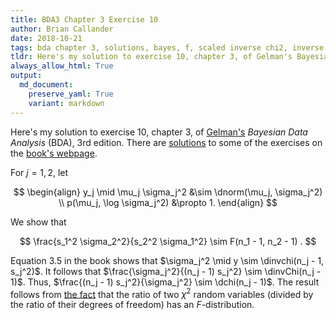 ```yaml
---
title: BDA3 Chapter 3 Exercise 10
author: Brian Callander
date: 2018-10-21
tags: bda chapter 3, solutions, bayes, f, scaled inverse chi2, inverse chi2, chi2
tldr: Here's my solution to exercise 10, chapter 3, of Gelman's Bayesian Data Analysis (BDA), 3rd edition.
always_allow_html: True
output:
  md_document:
    preserve_yaml: True
    variant: markdown
---
```


Here's my solution to exercise 10, chapter 3, of
[Gelman's](https://andrewgelman.com/) *Bayesian Data Analysis* (BDA),
3rd edition. There are
[solutions](http://www.stat.columbia.edu/~gelman/book/solutions.pdf) to
some of the exercises on the [book's
webpage](http://www.stat.columbia.edu/~gelman/book/).

<!--more-->
<div style="display:none">

$\DeclareMathOperator{\dbinomial}{Binomial}
  \DeclareMathOperator{\dbern}{Bernoulli}
  \DeclareMathOperator{\dpois}{Poisson}
  \DeclareMathOperator{\dnorm}{Normal}
  \DeclareMathOperator{\dt}{t}
  \DeclareMathOperator{\dcauchy}{Cauchy}
  \DeclareMathOperator{\dexponential}{Exp}
  \DeclareMathOperator{\duniform}{Uniform}
  \DeclareMathOperator{\dgamma}{Gamma}
  \DeclareMathOperator{\dinvgamma}{InvGamma}
  \DeclareMathOperator{\invlogit}{InvLogit}
  \DeclareMathOperator{\dinvchi}{InvChi2}
  \DeclareMathOperator{\dsinvchi}{SInvChi2}
  \DeclareMathOperator{\dchi}{Chi2}
  \DeclareMathOperator{\dnorminvchi}{NormInvChi2}
  \DeclareMathOperator{\logit}{Logit}
  \DeclareMathOperator{\ddirichlet}{Dirichlet}
  \DeclareMathOperator{\dbeta}{Beta}$

</div>

For $j = 1, 2$, let

$$
\begin{align}
y_j \mid \mu_j \sigma_j^2 
&\sim
\dnorm(\mu_j, \sigma_j^2)
\\
p(\mu_j, \log \sigma_j^2)
&\propto
1.
\end{align}
$$

We show that 

$$
\frac{s_1^2 \sigma_2^2}{s_2^2 \sigma_1^2}
\sim
F(n_1 - 1, n_2 - 1)
.
$$

Equation 3.5 in the book shows that $\sigma_j^2 \mid y \sim \dinvchi(n_j - 1, s_j^2)$. It follows that $\frac{\sigma_j^2}{(n_j - 1) s_j^2} \sim \dinvChi(n_j - 1)$. Thus, $\frac{(n_j - 1) s_j^2}{\sigma_j^2} \sim \dchi(n_j - 1)$. The result follows from [the fact](https://en.wikipedia.org/wiki/F-distribution#Characterization) that the ratio of two $\chi^2$ random variables (divided by the ratio of their degrees of freedom) has an $F$-distribution.
